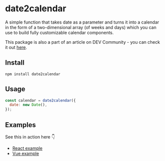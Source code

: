 # date2calendar

A simple function that takes date as a parameter and turns it into a calendar in the form of a two-dimensional array (of weeks and days) which you can use to build fully customizable calendar components.

This package is also a part of an article on DEV Community - you can check it out [here](#).

## Install

```
npm install date2calendar
```

## Usage

```js
const calendar = date2calendar({
  date: new Date(),
});
```

## Examples

See this in action here 👇

- [React example](https://stackblitz.com/edit/react-b11teh?file=src/App.js)
- [Vue example](https://stackblitz.com/edit/vue-hlv2jx?file=src/App.vue)
